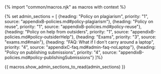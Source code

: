 {% import "common/macros.njk" as macros with context %}

{% set admin_sections = [
  {heading: "Policy on plagiarism", priority: "1", source: "appendixB-policies.md#policy-plagiarism"},
  {heading: "Policy on reuse", priority: "1", source: "appendixB-policies.md#policy-reuse"},
  {heading: "Policy on help from outsiders", priority: "1", source: "appendixB-policies.md#policy-outsiderHelp"},
  {heading: "Exams", priority: "3", source: "exams.md#main"},
  {heading: "FAQ: What if I don't carry around a laptop", priority: "4", source: "appendixC-faq.md#admin-faq-noLaptop"},
  {heading: "Policy on publishing submissions", priority: "4", source: "appendixB-policies.md#policy-publishingSubmissions"}
]%}

{{ macros.show_admin_sections_to_read(admin_sections) }}